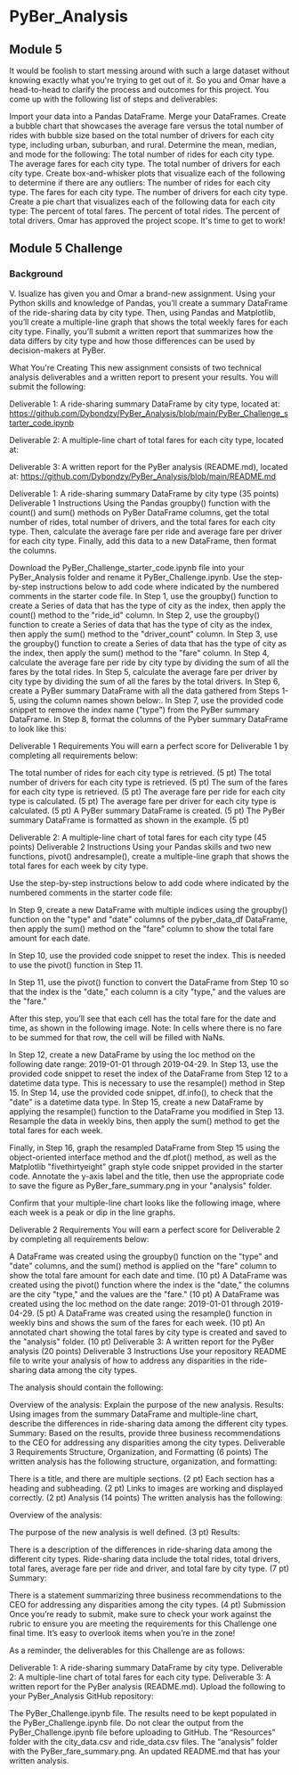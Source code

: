 # PyBer_Analysis
## Module 5

It would be foolish to start messing around with such a large dataset without knowing exactly what you're trying to get out of it. So you and Omar have a head-to-head to clarify the process and outcomes for this project. You come up with the following list of steps and deliverables:

Import your data into a Pandas DataFrame.
Merge your DataFrames.
Create a bubble chart that showcases the average fare versus the total number of rides with bubble size based on the total number of drivers for each city type, including urban, suburban, and rural.
Determine the mean, median, and mode for the following:
The total number of rides for each city type.
The average fares for each city type.
The total number of drivers for each city type.
Create box-and-whisker plots that visualize each of the following to determine if there are any outliers:
The number of rides for each city type.
The fares for each city type.
The number of drivers for each city type.
Create a pie chart that visualizes each of the following data for each city type:
The percent of total fares.
The percent of total rides.
The percent of total drivers.
Omar has approved the project scope. It's time to get to work!


## Module 5 Challenge

### Background
V. Isualize has given you and Omar a brand-new assignment. Using your Python skills and knowledge of Pandas, you’ll create a summary DataFrame of the ride-sharing data by city type. Then, using Pandas and Matplotlib, you’ll create a multiple-line graph that shows the total weekly fares for each city type. Finally, you’ll submit a written report that summarizes how the data differs by city type and how those differences can be used by decision-makers at PyBer.

What You're Creating
This new assignment consists of two technical analysis deliverables and a written report to present your results. You will submit the following:

Deliverable 1: A ride-sharing summary DataFrame by city type, located at:
https://github.com/Dybondzy/PyBer_Analysis/blob/main/PyBer_Challenge_starter_code.ipynb

Deliverable 2: A multiple-line chart of total fares for each city type, located at:


Deliverable 3: A written report for the PyBer analysis (README.md), located at:
https://github.com/Dybondzy/PyBer_Analysis/blob/main/README.md

Deliverable 1: A ride-sharing summary DataFrame by city type (35 points)
Deliverable 1 Instructions
Using the Pandas groupby() function with the count() and sum() methods on PyBer DataFrame columns, get the total number of rides, total number of drivers, and the total fares for each city type. Then, calculate the average fare per ride and average fare per driver for each city type. Finally, add this data to a new DataFrame, then format the columns.

Download the PyBer_Challenge_starter_code.ipynb file into your PyBer_Analysis folder and rename it PyBer_Challenge.ipynb.
Use the step-by-step instructions below to add code where indicated by the numbered comments in the starter code file.
In Step 1, use the groupby() function to create a Series of data that has the type of city as the index, then apply the count() method to the "ride_id" column.
In Step 2, use the groupby() function to create a Series of data that has the type of city as the index, then apply the sum() method to the "driver_count" column.
In Step 3, use the groupby() function to create a Series of data that has the type of city as the index, then apply the sum() method to the "fare" column.
In Step 4, calculate the average fare per ride by city type by dividing the sum of all the fares by the total rides.
In Step 5, calculate the average fare per driver by city type by dividing the sum of all the fares by the total drivers.
In Step 6, create a PyBer summary DataFrame with all the data gathered from Steps 1-5, using the column names shown below:.
In Step 7, use the provided code snippet to remove the index name ("type") from the PyBer summary DataFrame.
In Step 8, format the columns of the Pyber summary DataFrame to look like this:

Deliverable 1 Requirements
You will earn a perfect score for Deliverable 1 by completing all requirements below:

The total number of rides for each city type is retrieved. (5 pt)
The total number of drivers for each city type is retrieved. (5 pt)
​The sum of the fares for each city type is retrieved. (5 pt)
​The average fare per ride for each city type is calculated. (5 pt)
The average fare per driver for each city type is calculated. (5 pt)
A PyBer summary DataFrame is created. (5 pt)
The PyBer summary DataFrame is formatted as shown in the example. (5 pt)

Deliverable 2: A multiple-line chart of total fares for each city type (45 points)
Deliverable 2 Instructions
Using your Pandas skills and two new functions, pivot() andresample(), create a multiple-line graph that shows the total fares for each week by city type.

Use the step-by-step instructions below to add code where indicated by the numbered comments in the starter code file:

In Step 9, create a new DataFrame with multiple indices using the groupby() function on the "type" and "date" columns of the pyber_data_df DataFrame, then apply the sum() method on the "fare" column to show the total fare amount for each date.

In Step 10, use the provided code snippet to reset the index. This is needed to use the pivot() function in Step 11.

In Step 11, use the pivot() function to convert the DataFrame from Step 10 so that the index is the "date," each column is a city "type," and the values are the "fare."

After this step, you’ll see that each cell has the total fare for the date and time, as shown in the following image.
Note: In cells where there is no fare to be summed for that row, the cell will be filled with NaNs.

In Step 12, create a new DataFrame by using the loc method on the following date range: 2019-01-01 through 2019-04-29.
In Step 13, use the provided code snippet to reset the index of the DataFrame from Step 12 to a datetime data type. This is necessary to use the resample() method in Step 15.
In Step 14, use the provided code snippet, df.info(), to check that the "date" is a datetime data type.
In Step 15, create a new DataFrame by applying the resample() function to the DataFrame you modified in Step 13. Resample the data in weekly bins, then apply the sum() method to get the total fares for each week.

Finally, in Step 16, graph the resampled DataFrame from Step 15 using the object-oriented interface method and the df.plot() method, as well as the Matplotlib "fivethirtyeight" graph style code snippet provided in the starter code. Annotate the y-axis label and the title, then use the appropriate code to save the figure as PyBer_fare_summary.png in your "analysis" folder.

Confirm that your multiple-line chart looks like the following image, where each week is a peak or dip in the line graphs.


Deliverable 2 Requirements
You will earn a perfect score for Deliverable 2 by completing all requirements below:

A DataFrame was created using the groupby() function on the "type" and "date" columns, and the sum() method is applied on the "fare" column to show the total fare amount for each date and time. (10 pt)
A DataFrame was created using the pivot() function where the index is the "date," the columns are the city "type," and the values are the "fare." (10 pt)
A DataFrame was created using the loc method on the date range: 2019-01-01 through 2019-04-29. (5 pt)
A DataFrame was created using the resample() function in weekly bins and shows the sum of the fares for each week. (10 pt)
An annotated chart showing the total fares by city type is created and saved to the "analysis" folder. (10 pt)
Deliverable 3: A written report for the PyBer analysis (20 points)
Deliverable 3 Instructions
Use your repository README file to write your analysis of how to address any disparities in the ride-sharing data among the city types.

The analysis should contain the following:

Overview of the analysis: Explain the purpose of the new analysis.
Results: Using images from the summary DataFrame and multiple-line chart, describe the differences in ride-sharing data among the different city types.
Summary: Based on the results, provide three business recommendations to the CEO for addressing any disparities among the city types.
Deliverable 3 Requirements
Structure, Organization, and Formatting (6 points)
The written analysis has the following structure, organization, and formatting:

There is a title, and there are multiple sections. (2 pt)
Each section has a heading and subheading. (2 pt)
Links to images are working and displayed correctly. (2 pt)
Analysis (14 points)
The written analysis has the following:

Overview of the analysis:

The purpose of the new analysis is well defined. (3 pt)
Results:

There is a description of the differences in ride-sharing data among the different city types. Ride-sharing data include the total rides, total drivers, total fares, average fare per ride and driver, and total fare by city type. (7 pt)
Summary:

There is a statement summarizing three business recommendations to the CEO for addressing any disparities among the city types. (4 pt)
Submission
Once you’re ready to submit, make sure to check your work against the rubric to ensure you are meeting the requirements for this Challenge one final time. It’s easy to overlook items when you’re in the zone!

As a reminder, the deliverables for this Challenge are as follows:

Deliverable 1: A ride-sharing summary DataFrame by city type.
Deliverable 2: A multiple-line chart of total fares for each city type.
Deliverable 3: A written report for the PyBer analysis (README.md).
Upload the following to your PyBer_Analysis GitHub repository:

The PyBer_Challenge.ipynb file.
The results need to be kept populated in the PyBer_Challenge.ipynb file. Do not clear the output from the PyBer_Challenge.ipynb file before uploading to GitHub.
The “Resources” folder with the city_data.csv and ride_data.csv files.
The “analysis” folder with the PyBer_fare_summary.png.
An updated README.md that has your written analysis.

